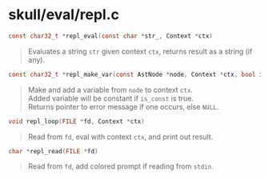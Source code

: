 # skull/eval/repl.c

```c
const char32_t *repl_eval(const char *str_, Context *ctx)
```

> Evaluates a string `str` given context `ctx`, returns result as a string (if any).

```c
const char32_t *repl_make_var(const AstNode *node, Context *ctx, bool is_const)
```

> Make and add a variable from `node` to context `ctx`.
> \
> Added variable will be constant if `is_const` is true.
> \
> Returns pointer to error message if one occurs, else `NULL`.

```c
void repl_loop(FILE *fd, Context *ctx)
```

> Read from `fd`, eval with context `ctx`, and print out result.

```c
char *repl_read(FILE *fd)
```

> Read from `fd`, add colored prompt if reading from `stdin`.

